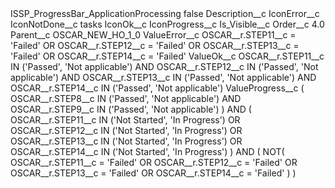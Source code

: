 <?xml version="1.0" encoding="UTF-8"?>
<CustomMetadata xmlns="http://soap.sforce.com/2006/04/metadata" xmlns:xsi="http://www.w3.org/2001/XMLSchema-instance" xmlns:xsd="http://www.w3.org/2001/XMLSchema">
    <label>ISSP_ProgressBar_ApplicationProcessing</label>
    <protected>false</protected>
    <values>
        <field>Description__c</field>
        <value xsi:nil="true"/>
    </values>
    <values>
        <field>IconError__c</field>
        <value xsi:nil="true"/>
    </values>
    <values>
        <field>IconNotDone__c</field>
        <value xsi:type="xsd:string">tasks</value>
    </values>
    <values>
        <field>IconOk__c</field>
        <value xsi:nil="true"/>
    </values>
    <values>
        <field>IconProgress__c</field>
        <value xsi:nil="true"/>
    </values>
    <values>
        <field>Is_Visible__c</field>
        <value xsi:nil="true"/>
    </values>
    <values>
        <field>Order__c</field>
        <value xsi:type="xsd:double">4.0</value>
    </values>
    <values>
        <field>Parent__c</field>
        <value xsi:type="xsd:string">OSCAR_NEW_HO_1_0</value>
    </values>
    <values>
        <field>ValueError__c</field>
        <value xsi:type="xsd:string">OSCAR__r.STEP11__c = &apos;Failed&apos; 
OR OSCAR__r.STEP12__c = &apos;Failed&apos;
OR OSCAR__r.STEP13__c = &apos;Failed&apos; 
OR OSCAR__r.STEP14__c = &apos;Failed&apos;</value>
    </values>
    <values>
        <field>ValueOk__c</field>
        <value xsi:type="xsd:string">OSCAR__r.STEP11__c IN (&apos;Passed&apos;, &apos;Not applicable&apos;) 
AND OSCAR__r.STEP12__c IN (&apos;Passed&apos;, &apos;Not applicable&apos;)
AND OSCAR__r.STEP13__c IN (&apos;Passed&apos;, &apos;Not applicable&apos;) 
AND OSCAR__r.STEP14__c IN (&apos;Passed&apos;, &apos;Not applicable&apos;)</value>
    </values>
    <values>
        <field>ValueProgress__c</field>
        <value xsi:type="xsd:string">(
	OSCAR__r.STEP8__c IN (&apos;Passed&apos;, &apos;Not applicable&apos;) 
	AND
	OSCAR__r.STEP9__c IN (&apos;Passed&apos;, &apos;Not applicable&apos;) 
)
AND
(
	OSCAR__r.STEP11__c IN (&apos;Not Started&apos;, &apos;In Progress&apos;)
	OR
	OSCAR__r.STEP12__c IN (&apos;Not Started&apos;, &apos;In Progress&apos;)
	OR
	OSCAR__r.STEP13__c IN (&apos;Not Started&apos;, &apos;In Progress&apos;)
	OR
	OSCAR__r.STEP14__c IN (&apos;Not Started&apos;, &apos;In Progress&apos;)
)
AND 
(
	NOT(
		OSCAR__r.STEP11__c = &apos;Failed&apos; 
		OR 
		OSCAR__r.STEP12__c = &apos;Failed&apos; 
		OR 
		OSCAR__r.STEP13__c = &apos;Failed&apos; 
		OR 
		OSCAR__r.STEP14__c = &apos;Failed&apos;
	)
)</value>
    </values>
</CustomMetadata>
